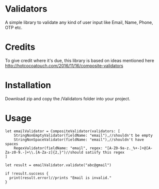 # Validators
A simple library to validate any kind of user input like Email, Name, Phone, OTP etc.

# Credits
To give credit where it's due, this library is based on ideas mentioned here http://hotcocoatouch.com/2016/11/16/composite-validators

# Installation
Download zip and copy the /Validators folder into your project.

# Usage

    let emailValidator = CompositeValidator(validators: [
        StringNonEmptyValidator(fieldName: "email"),//shouldn't be empty
        StringNonSpaceValidator(fieldName: "email"),//shouldn't have spaces
        RegexValidator(fieldName: "email", regex: "[A-Z0-9a-z._%+-]+@[A-Za-z0-9.-]+\\.[A-Za-z]{2,}")//should satisfy this regex
    ]
            
    let result = emailValidator.validate("abc@gmail")
                    
    if !result.success {
      print(result.error)//prints "Email is invalid."
    }

            
